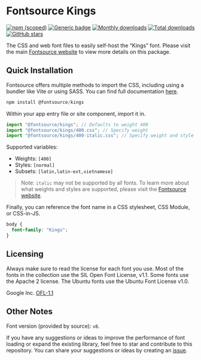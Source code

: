 # Fontsource Kings

[![npm (scoped)](https://img.shields.io/npm/v/@fontsource/kings?color=brightgreen)](https://www.npmjs.com/package/@fontsource/kings) [![Generic badge](https://img.shields.io/badge/fontsource-passing-brightgreen)](https://github.com/fontsource/fontsource) [![Monthly downloads](https://badgen.net/npm/dm/@fontsource/kings)](https://github.com/fontsource/fontsource) [![Total downloads](https://badgen.net/npm/dt/@fontsource/kings)](https://github.com/fontsource/fontsource) [![GitHub stars](https://img.shields.io/github/stars/fontsource/fontsource.svg?style=social&label=Star)](https://github.com/fontsource/fontsource/stargazers)

The CSS and web font files to easily self-host the “Kings” font. Please visit the main [Fontsource website](https://fontsource.org/fonts/kings) to view more details on this package.

## Quick Installation

Fontsource offers multiple methods to import the CSS, including using a bundler like Vite or using SASS. You can find full documentation [here](https://fontsource.org/docs/getting-started/introduction).

```javascript
npm install @fontsource/kings
```

Within your app entry file or site component, import it in.

```javascript
import "@fontsource/kings"; // Defaults to weight 400
import "@fontsource/kings/400.css"; // Specify weight
import "@fontsource/kings/400-italic.css"; // Specify weight and style
```

Supported variables:
- Weights: `[400]`
- Styles: `[normal]`
- Subsets: `[latin,latin-ext,vietnamese]`

> Note: `italic` may not be supported by all fonts. To learn more about what weights and styles are supported, please visit the [Fontsource website](https://fontsource.org/fonts/kings).

Finally, you can reference the font name in a CSS stylesheet, CSS Module, or CSS-in-JS.

```css
body {
  font-family: "Kings";
}
```

## Licensing
Always make sure to read the license for each font you use. Most of the fonts in the collection use the SIL Open Font License, v1.1. Some fonts use the Apache 2 license. The Ubuntu fonts use the Ubuntu Font License v1.0.

Google Inc.
[OFL-1.1](http://scripts.sil.org/OFL)

## Other Notes
Font version (provided by source): `v8`.

If you have any suggestions or ideas to improve the performance of font loading or expand the existing library, feel free to star and contribute to this repository. You can share your suggestions or ideas by creating an [issue](https://github.com/fontsource/fontsource/issues).